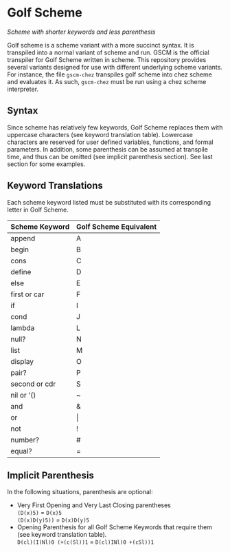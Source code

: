 # Golf Scheme

<i>Scheme with shorter keywords and less parenthesis</i>

Golf scheme is a scheme variant with a more succinct syntax. It is transpiled into a normal variant of scheme and run.  GSCM is the official transpiler for Golf Scheme written in scheme.  This repository provides several variants designed for use with different underlying scheme variants.  For instance, the file `gscm-chez` transpiles golf scheme into chez scheme and evaluates it.  As such, `gscm-chez` must be run using a chez scheme interpreter.  

## Syntax

Since scheme has relatively few keywords, Golf Scheme replaces them with uppercase characters (see keyword translation table).  Lowercase characters are reserved for user defined variables, functions, and formal parameters.  In addition, some parenthesis can be assumed at transpile time, and thus can be omitted (see implicit parenthesis section).  See last section for some examples.


## Keyword Translations

Each scheme keyword listed must be substituted with its corresponding letter in Golf Scheme.

| Scheme Keyword | Golf Scheme Equivalent |
|----------------|------------------------|
| append         | A                      |
| begin          | B                      |
| cons           | C                      |
| define         | D                      |
| else           | E                      |
| first or car   | F                      |
| if             | I                      |
| cond           | J                      |
| lambda         | L                      |
| null?          | N                      |
| list           | M                      |
| display        | O                      |
| pair?          | P                      |
| second or cdr  | S                      |
| nil or '()     | ~                      |
| and            | &                      |
| or             | &#124;                 |
| not            | !                      |
| number?        | #                      |
| equal?         | =                      |

## Implicit Parenthesis

In the following situations, parenthesis are optional:
- Very First Opening and Very Last Closing parentheses  
  `(D(x)5)` = `D(x)5`  
  `(D(x)D(y)5))` = `D(x)D(y)5`
- Opening Parenthesis for all Golf Scheme Keywords that require them (see keyword translation table).  
  `D(cl)(I(Nl)0 (+(c(Sl))1` = `D(cl)INl)0 +(cSl))1`
